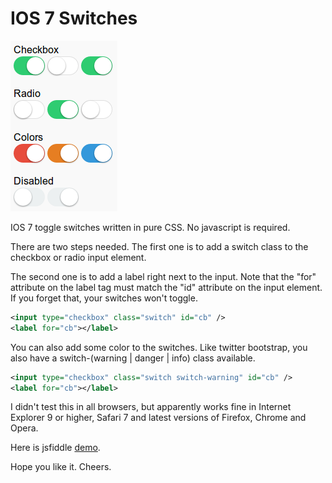 IOS 7 Switches
=============

![Screenshot](screenshot.png "Screenshot")

IOS 7 toggle switches written in pure CSS. No javascript is required.

There are two steps needed.
The first one is to add a switch class to the checkbox or radio input element.

The second one is to add a label right next to the input.
Note that the "for" attribute on the label tag must match the "id" attribute on the input element. If you forget that, your switches won't toggle.

```xml
<input type="checkbox" class="switch" id="cb" />
<label for="cb"></label>
```

You can also add some color to the switches. Like twitter bootstrap, you also have a switch-(warning | danger | info) class available.

```xml
<input type="checkbox" class="switch switch-warning" id="cb" />
<label for="cb"></label>
```

I didn't test this in all browsers, but apparently works fine in Internet Explorer 9 or higher, Safari 7 and latest versions of Firefox, Chrome and Opera.

Here is jsfiddle [demo](http://jsfiddle.net/tujamaica/EjYfr/embedded/result/).

Hope you like it. Cheers.
